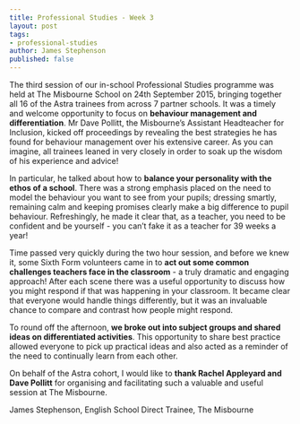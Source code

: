 ```yaml
---
title: Professional Studies - Week 3
layout: post
tags:
- professional-studies
author: James Stephenson
published: false
---
```

The third session of our in-school Professional Studies programme was held at The Misbourne School on 24th September 2015, bringing together all 16 of the Astra trainees from across 7 partner schools. It was a timely and welcome opportunity to focus on __behaviour management and differentiation__.  Mr Dave Pollitt, the Misbourne’s Assistant Headteacher for Inclusion, kicked off proceedings by revealing the best strategies he has found for behaviour management over his extensive career.  As you can imagine, all trainees leaned in very closely in order to soak up the wisdom of his experience and advice!

In particular, he talked about how to __balance your personality with the ethos of a school__. There was a strong emphasis placed on the need to model the behaviour you want to see from your pupils; dressing smartly, remaining calm and keeping promises clearly make a big difference to pupil behaviour. Refreshingly, he made it clear that, as a teacher, you need to be confident and be yourself - you can’t fake it as a teacher for 39 weeks a year!

Time passed very quickly during the two hour session, and before we knew it, some Sixth Form volunteers came in to __act out some common challenges teachers face in the classroom__ - a truly dramatic and engaging approach! After each scene there was a useful opportunity to discuss how you might respond if that was happening in your classroom. It became clear that everyone would handle things differently, but it was an invaluable chance to compare and contrast how people might respond.

To round off the afternoon, __we broke out into subject groups and shared ideas on differentiated activities__. This opportunity to share best practice allowed everyone to pick up practical ideas and also acted as a reminder of the need to continually learn from each other.

On behalf of the Astra cohort, I would like to __thank Rachel Appleyard and Dave Pollitt__ for organising and facilitating such a valuable and useful session at The Misbourne.

James Stephenson, English School Direct Trainee, The Misbourne
